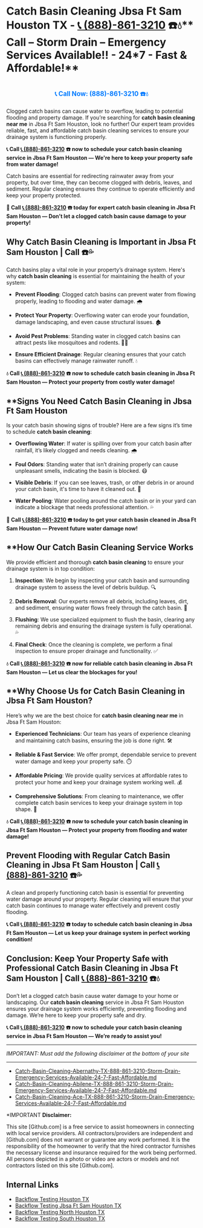 # Catch Basin Cleaning Jbsa Ft Sam Houston TX - [📞 (888)-861-3210](https://plumbing-texas-3210.netlify.app) ☎️💧** Call –  Storm Drain – Emergency Services Available!! - 24*7 - Fast & Affordable!**
# 

<p align="center" style="font-size: 1.2em; font-weight: bold; margin: 20px 0;">
  <a href="https://plumbing-texas-3210.netlify.app" target="_blank" style="color: #007BFF; text-decoration: none;">📞 Call Now: (888)-861-3210 ☎️💧</a>
</p>

Clogged catch basins can cause water to overflow, leading to potential flooding and property damage. If you’re searching for **catch basin cleaning near me** in Jbsa Ft Sam Houston, look no further! Our expert team provides reliable, fast, and affordable catch basin cleaning services to ensure your drainage system is functioning properly.

**📞 Call [📞 (888)-861-3210](https://plumbing-texas-3210.netlify.app) ☎️ now to schedule your catch basin cleaning service in Jbsa Ft Sam Houston — We're here to keep your property safe from water damage!**

Catch basins are essential for redirecting rainwater away from your property, but over time, they can become clogged with debris, leaves, and sediment. Regular cleaning ensures they continue to operate efficiently and keep your property protected.

**🚨 Call [📞 (888)-861-3210](https://plumbing-texas-3210.netlify.app) ☎️ today for expert catch basin cleaning in Jbsa Ft Sam Houston — Don’t let a clogged catch basin cause damage to your property!**

## **Why Catch Basin Cleaning is Important in Jbsa Ft Sam Houston | Call  ☎️💦**

Catch basins play a vital role in your property’s drainage system. Here's why **catch basin cleaning** is essential for maintaining the health of your system:

- **Prevent Flooding**: Clogged catch basins can prevent water from flowing properly, leading to flooding and water damage. 🌧️

- **Protect Your Property**: Overflowing water can erode your foundation, damage landscaping, and even cause structural issues. 🏚️

- **Avoid Pest Problems**: Standing water in clogged catch basins can attract pests like mosquitoes and rodents. 🦟🐀

- **Ensure Efficient Drainage**: Regular cleaning ensures that your catch basins can effectively manage rainwater runoff. 💧

**💧 Call [📞 (888)-861-3210](https://plumbing-texas-3210.netlify.app) ☎️ now to schedule catch basin cleaning in Jbsa Ft Sam Houston — Protect your property from costly water damage!**

## **Signs You Need Catch Basin Cleaning in Jbsa Ft Sam Houston 

Is your catch basin showing signs of trouble? Here are a few signs it’s time to schedule **catch basin cleaning**:

- **Overflowing Water**: If water is spilling over from your catch basin after rainfall, it’s likely clogged and needs cleaning. 🌧️

- **Foul Odors**: Standing water that isn’t draining properly can cause unpleasant smells, indicating the basin is blocked. 😷

- **Visible Debris**: If you can see leaves, trash, or other debris in or around your catch basin, it's time to have it cleaned out. 🍂

- **Water Pooling**: Water pooling around the catch basin or in your yard can indicate a blockage that needs professional attention. 💦

**🚨 Call [📞 (888)-861-3210](https://plumbing-texas-3210.netlify.app) ☎️ today to get your catch basin cleaned in Jbsa Ft Sam Houston — Prevent future water damage now!**

## **How Our Catch Basin Cleaning Service Works 

We provide efficient and thorough **catch basin cleaning** to ensure your drainage system is in top condition:

1. **Inspection**: We begin by inspecting your catch basin and surrounding drainage system to assess the level of debris buildup. 🔍

2. **Debris Removal**: Our experts remove all debris, including leaves, dirt, and sediment, ensuring water flows freely through the catch basin. 🍂

3. **Flushing**: We use specialized equipment to flush the basin, clearing any remaining debris and ensuring the drainage system is fully operational. 💦

4. **Final Check**: Once the cleaning is complete, we perform a final inspection to ensure proper drainage and functionality. ✅

**💧 Call [📞 (888)-861-3210](https://plumbing-texas-3210.netlify.app) ☎️ now for reliable catch basin cleaning in Jbsa Ft Sam Houston — Let us clear the blockages for you!**

## **Why Choose Us for Catch Basin Cleaning in Jbsa Ft Sam Houston? 

Here’s why we are the best choice for **catch basin cleaning near me** in Jbsa Ft Sam Houston:

- **Experienced Technicians**: Our team has years of experience cleaning and maintaining catch basins, ensuring the job is done right. 🛠️

- **Reliable & Fast Service**: We offer prompt, dependable service to prevent water damage and keep your property safe. ⏱️

- **Affordable Pricing**: We provide quality services at affordable rates to protect your home and keep your drainage system working well. 💰

- **Comprehensive Solutions**: From cleaning to maintenance, we offer complete catch basin services to keep your drainage system in top shape. 🔧

**💧 Call [📞 (888)-861-3210](https://plumbing-texas-3210.netlify.app) ☎️ now to schedule your catch basin cleaning in Jbsa Ft Sam Houston — Protect your property from flooding and water damage!**

## **Prevent Flooding with Regular Catch Basin Cleaning in Jbsa Ft Sam Houston | Call [📞 (888)-861-3210](https://plumbing-texas-3210.netlify.app) ☎️💦**

A clean and properly functioning catch basin is essential for preventing water damage around your property. Regular cleaning will ensure that your catch basin continues to manage water effectively and prevent costly flooding.

**📞 Call [📞 (888)-861-3210](https://plumbing-texas-3210.netlify.app) ☎️ today to schedule catch basin cleaning in Jbsa Ft Sam Houston — Let us keep your drainage system in perfect working condition!**

## **Conclusion: Keep Your Property Safe with Professional Catch Basin Cleaning in Jbsa Ft Sam Houston | Call [📞 (888)-861-3210](https://plumbing-texas-3210.netlify.app) ☎️💧**

Don’t let a clogged catch basin cause water damage to your home or landscaping. Our **catch basin cleaning** service in Jbsa Ft Sam Houston ensures your drainage system works efficiently, preventing flooding and damage. We’re here to keep your property safe and dry.

**📞 Call [📞 (888)-861-3210](https://plumbing-texas-3210.netlify.app) ☎️ now to schedule your catch basin cleaning service in Jbsa Ft Sam Houston — We’re ready to assist you!**




---

*IMPORTANT: Must add the following disclaimer at the bottom of your site*

---

- [Catch-Basin-Cleaning-Abernathy-TX-888-861-3210-Storm-Drain-Emergency-Services-Available-24-7-Fast-Affordable.md](https://github.com/allyoucaneatsushiin/plumbing-texas/blob/main/Catch-Basin-Cleaning-Abernathy-TX-888-861-3210-Storm-Drain-Emergency-Services-Available-24-7-Fast-Affordable.md)
- [Catch-Basin-Cleaning-Abilene-TX-888-861-3210-Storm-Drain-Emergency-Services-Available-24-7-Fast-Affordable.md](https://github.com/allyoucaneatsushiin/plumbing-texas/blob/main/Catch-Basin-Cleaning-Abilene-TX-888-861-3210-Storm-Drain-Emergency-Services-Available-24-7-Fast-Affordable.md)
- [Catch-Basin-Cleaning-Ace-TX-888-861-3210-Storm-Drain-Emergency-Services-Available-24-7-Fast-Affordable.md](https://github.com/allyoucaneatsushiin/plumbing-texas/blob/main/Catch-Basin-Cleaning-Ace-TX-888-861-3210-Storm-Drain-Emergency-Services-Available-24-7-Fast-Affordable.md)


*IMPORTANT **Disclaimer:**

This site [Github.com] is a free service to assist homeowners in connecting with local service providers. All contractors/providers are independent and [Github.com] does not warrant or guarantee any work performed. It is the responsibility of the homeowner to verify that the hired contractor furnishes the necessary license and insurance required for the work being performed. All persons depicted in a photo or video are actors or models and not contractors listed on this site [Github.com].


## Internal Links
- [Backflow Testing Houston TX](https://github.com/allyoucaneatsushiin/plumbing-texas/blob/main/Backflow-Testing-Houston-TX-888-861-3210-Prevention-Same-Day-Service-Available-24-7.md)
- [Backflow Testing Jbsa Ft Sam Houston TX](https://github.com/allyoucaneatsushiin/plumbing-texas/blob/main/Backflow-Testing-Jbsa-Ft-Sam-Houston-TX-888-861-3210-Prevention-Same-Day-Service-Available-24-7.md)
- [Backflow Testing North Houston TX](https://github.com/allyoucaneatsushiin/plumbing-texas/blob/main/Backflow-Testing-North-Houston-TX-888-861-3210-Prevention-Same-Day-Service-Available-24-7.md)
- [Backflow Testing South Houston TX](https://github.com/allyoucaneatsushiin/plumbing-texas/blob/main/Backflow-Testing-South-Houston-TX-888-861-3210-Prevention-Same-Day-Service-Available-24-7.md)
